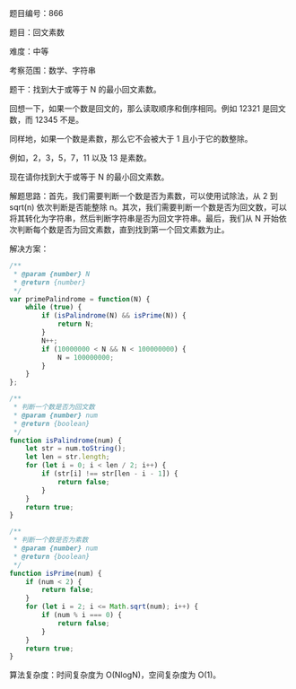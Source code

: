 题目编号：866

题目：回文素数

难度：中等

考察范围：数学、字符串

题干：找到大于或等于 N 的最小回文素数。

回想一下，如果一个数是回文的，那么读取顺序和倒序相同。例如 12321 是回文数，而 12345 不是。

同样地，如果一个数是素数，那么它不会被大于 1 且小于它的数整除。

例如，2，3，5，7，11 以及 13 是素数。

现在请你找到大于或等于 N 的最小回文素数。

解题思路：首先，我们需要判断一个数是否为素数，可以使用试除法，从 2 到 sqrt(n) 依次判断是否能整除 n。其次，我们需要判断一个数是否为回文数，可以将其转化为字符串，然后判断字符串是否为回文字符串。最后，我们从 N 开始依次判断每个数是否为回文素数，直到找到第一个回文素数为止。

解决方案：

```javascript
/**
 * @param {number} N
 * @return {number}
 */
var primePalindrome = function(N) {
    while (true) {
        if (isPalindrome(N) && isPrime(N)) {
            return N;
        }
        N++;
        if (10000000 < N && N < 100000000) {
            N = 100000000;
        }
    }
};

/**
 * 判断一个数是否为回文数
 * @param {number} num
 * @return {boolean}
 */
function isPalindrome(num) {
    let str = num.toString();
    let len = str.length;
    for (let i = 0; i < len / 2; i++) {
        if (str[i] !== str[len - i - 1]) {
            return false;
        }
    }
    return true;
}

/**
 * 判断一个数是否为素数
 * @param {number} num
 * @return {boolean}
 */
function isPrime(num) {
    if (num < 2) {
        return false;
    }
    for (let i = 2; i <= Math.sqrt(num); i++) {
        if (num % i === 0) {
            return false;
        }
    }
    return true;
}
```

算法复杂度：时间复杂度为 O(NlogN)，空间复杂度为 O(1)。